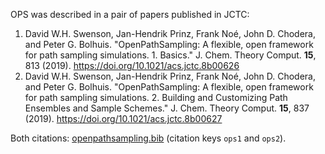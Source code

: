 OPS was described in a pair of papers published in JCTC:

1. David W.H. Swenson, Jan-Hendrik Prinz, Frank Noé, John D. Chodera, and
   Peter G. Bolhuis. "OpenPathSampling: A flexible, open framework for path
   sampling simulations. 1. Basics." J. Chem. Theory Comput. **15**, 813
   (2019).
   https://doi.org/10.1021/acs.jctc.8b00626
2. David W.H. Swenson, Jan-Hendrik Prinz, Frank Noé, John D. Chodera, and
   Peter G. Bolhuis. "OpenPathSampling: A flexible, open framework for path
   sampling simulations. 2. Building and Customizing Path Ensembles and
   Sample Schemes." J. Chem. Theory Comput. **15**, 837 (2019).
   https://doi.org/10.1021/acs.jctc.8b00627

Both citations: [openpathsampling.bib](https://raw.githubusercontent.com/openpathsampling/openpathsampling/master/docs/openpathsampling.bib) (citation keys ``ops1`` and ``ops2``).
